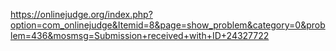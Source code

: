 https://onlinejudge.org/index.php?option=com_onlinejudge&Itemid=8&page=show_problem&category=0&problem=436&mosmsg=Submission+received+with+ID+24327722